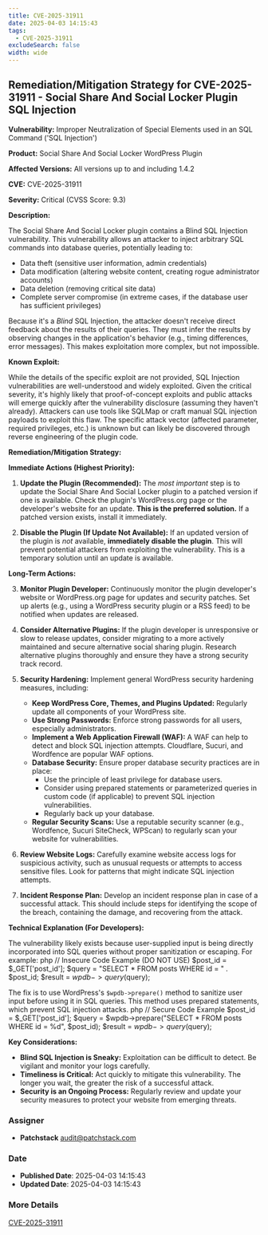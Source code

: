 ```yaml
---
title: CVE-2025-31911
date: 2025-04-03 14:15:43
tags:
  - CVE-2025-31911
excludeSearch: false
width: wide
---
```


## Remediation/Mitigation Strategy for CVE-2025-31911 - Social Share And Social Locker Plugin SQL Injection

**Vulnerability:** Improper Neutralization of Special Elements used in an SQL Command ('SQL Injection')

**Product:** Social Share And Social Locker WordPress Plugin

**Affected Versions:**  All versions up to and including 1.4.2

**CVE:** CVE-2025-31911

**Severity:** Critical (CVSS Score: 9.3)

**Description:**

The Social Share And Social Locker plugin contains a Blind SQL Injection vulnerability.  This vulnerability allows an attacker to inject arbitrary SQL commands into database queries, potentially leading to:

*   Data theft (sensitive user information, admin credentials)
*   Data modification (altering website content, creating rogue administrator accounts)
*   Data deletion (removing critical site data)
*   Complete server compromise (in extreme cases, if the database user has sufficient privileges)

Because it's a *Blind* SQL Injection, the attacker doesn't receive direct feedback about the results of their queries.  They must infer the results by observing changes in the application's behavior (e.g., timing differences, error messages). This makes exploitation more complex, but not impossible.

**Known Exploit:**

While the details of the specific exploit are not provided, SQL Injection vulnerabilities are well-understood and widely exploited.  Given the critical severity, it's highly likely that proof-of-concept exploits and public attacks will emerge quickly after the vulnerability disclosure (assuming they haven't already). Attackers can use tools like SQLMap or craft manual SQL injection payloads to exploit this flaw. The specific attack vector (affected parameter, required privileges, etc.) is unknown but can likely be discovered through reverse engineering of the plugin code.

**Remediation/Mitigation Strategy:**

**Immediate Actions (Highest Priority):**

1.  **Update the Plugin (Recommended):**  The *most important* step is to update the Social Share And Social Locker plugin to a patched version if one is available.  Check the plugin's WordPress.org page or the developer's website for an update. **This is the preferred solution.**  If a patched version exists, install it immediately.

2.  **Disable the Plugin (If Update Not Available):** If an updated version of the plugin is *not* available, **immediately disable the plugin**. This will prevent potential attackers from exploiting the vulnerability. This is a temporary solution until an update is available.

**Long-Term Actions:**

3.  **Monitor Plugin Developer:**  Continuously monitor the plugin developer's website or WordPress.org page for updates and security patches.  Set up alerts (e.g., using a WordPress security plugin or a RSS feed) to be notified when updates are released.

4.  **Consider Alternative Plugins:**  If the plugin developer is unresponsive or slow to release updates, consider migrating to a more actively maintained and secure alternative social sharing plugin. Research alternative plugins thoroughly and ensure they have a strong security track record.

5.  **Security Hardening:**  Implement general WordPress security hardening measures, including:

    *   **Keep WordPress Core, Themes, and Plugins Updated:**  Regularly update all components of your WordPress site.
    *   **Use Strong Passwords:**  Enforce strong passwords for all users, especially administrators.
    *   **Implement a Web Application Firewall (WAF):** A WAF can help to detect and block SQL injection attempts.  Cloudflare, Sucuri, and Wordfence are popular WAF options.
    *   **Database Security:**  Ensure proper database security practices are in place:
        *   Use the principle of least privilege for database users.
        *   Consider using prepared statements or parameterized queries in custom code (if applicable) to prevent SQL injection vulnerabilities.
        *   Regularly back up your database.
    *   **Regular Security Scans:**  Use a reputable security scanner (e.g., Wordfence, Sucuri SiteCheck, WPScan) to regularly scan your website for vulnerabilities.

6.  **Review Website Logs:**  Carefully examine website access logs for suspicious activity, such as unusual requests or attempts to access sensitive files. Look for patterns that might indicate SQL injection attempts.

7.  **Incident Response Plan:**  Develop an incident response plan in case of a successful attack.  This should include steps for identifying the scope of the breach, containing the damage, and recovering from the attack.

**Technical Explanation (For Developers):**

The vulnerability likely exists because user-supplied input is being directly incorporated into SQL queries without proper sanitization or escaping.  For example:
php
// Insecure Code Example (DO NOT USE)
$post_id = $_GET['post_id'];
$query = "SELECT * FROM posts WHERE id = " . $post_id;
$result = $wpdb->query($query);

The fix is to use WordPress's `$wpdb->prepare()` method to sanitize user input before using it in SQL queries.  This method uses prepared statements, which prevent SQL injection attacks.
php
// Secure Code Example
$post_id = $_GET['post_id'];
$query = $wpdb->prepare("SELECT * FROM posts WHERE id = %d", $post_id);
$result = $wpdb->query($query);

**Key Considerations:**

*   **Blind SQL Injection is Sneaky:**  Exploitation can be difficult to detect.  Be vigilant and monitor your logs carefully.
*   **Timeliness is Critical:**  Act quickly to mitigate this vulnerability.  The longer you wait, the greater the risk of a successful attack.
*   **Security is an Ongoing Process:**  Regularly review and update your security measures to protect your website from emerging threats.

### Assigner
- **Patchstack** <audit@patchstack.com>

### Date
- **Published Date**: 2025-04-03 14:15:43
- **Updated Date**: 2025-04-03 14:15:43

### More Details
[CVE-2025-31911](https://www.cvedetails.com/cve/CVE-2025-31911)